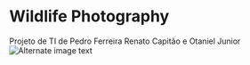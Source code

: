 # Wildlife Photography
Projeto de TI de Pedro Ferreira Renato Capitão e Otaniel Junior
![Alternate image text]()

